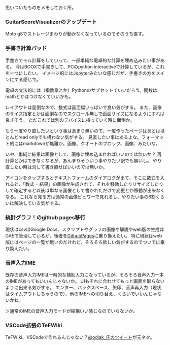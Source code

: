 思いついたものをメモしておく所。

### GuitarScoreVisualizerのアップデート

Moto g8でストレージまわりが動かなくなっているのでそのうち直す。

### 手書き計算パッド

手書きでモル計算をしていって、一部単純な電卓的な計算を埋め込みたい事がある。
今はBOOXで手書きして、PCのpython interactiveで計算しているが、これを一つにしたい。
イメージ的にはJupyterみたいな感じだが、手書きの方をメインにする感じで。

電卓の文法的には（指数乗とか）Pythonのサブセットでいいだろう。関数はmathとかはつけなくていいかも。

レイアウトは面倒なので、数式は画面幅いっぱいで良い気がする。
また、画像のサイズ指定とかは面倒なのでスクロール無しで画面サイズになるようにすれば良さそう。
ただこれでは別のデバイスに持っていく時に面倒か。

もう一度やり直したいという事はあまり無いので、一度作ったページはあとはほとんどread onlyでも構わない気がする。
見直したい事はあるよな。フォーマット的にはmarkdownが無難か。画像、クオートのブロック、画像、みたいな。

いや、単純に結果は画像として、画像に埋め込まれればいいのでは無いか？
再計算とかはできなくなるが、あんまりそういう事やりたい訳でも無いし。
やり直したい時は消して書き直せばいいのでは無いか。

アイコンをタップするとテキストフォームのダイアログが出て、そこに数式を入れると、「数式 = 結果」の画像が生成されて、それを移動したりリサイズしたりして確定すると以後は単なる画像として書かれただけで変更とか移動が出来なくなる。
これなら見る方は通常の画像ビュワーで見れるし、やりたい事の8割くらいは解決している気がする。

### 統計グラフ！のgithub pages移行

現状はcsvはGoogle Docs、スクリプトやグラフの画像や解説やweb版の生成はGAEで管理しているが、後者を[GithubPages](GithubPages.md)に乗り換えたい。
特に現状はweb版にはページの一覧が無いのだけれど、そろそろ欲しい気がするのでついでに乗り換えたい。

### 音声入力IME

既存の音声入力IMEは一時的な補助入力になっているが、そろそろ音声入力一本のIMEがあってもいいんじゃないか。
UIもそれに合わせてもっと画面を取らないように出来る気がする。
エンター、バックスペース、矢印、音声再入力（現状はタイムアウトしちゃうので）、他のIMEへの切り替え、くらいでいいんじゃないかね。

＞通常のIMEの音声入力モードが結構いい感じなのでいらないか。

### VSCode拡張のTeFWIki

TeFWIki、VSCodeで作れるんじゃない？[@odiak_氏のツイート](https://twitter.com/odiak_/status/1466167604800733184)が元ネタ。